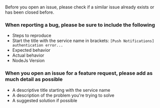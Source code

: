 Before you open an issue, please check if a similar issue already exists or has been closed before.

### When reporting a bug, please be sure to include the following

-   Steps to reproduce
-   Start the title with the service name in brackets:  `[Push Notifications] authentication error...`
-   Expected behavior
-   Actual behavior
-   NodeJs Version

### When you open an issue for a feature request, please add as much detail as possible
-   A descriptive title starting with the service name
-   A description of the problem you're trying to solve
-   A suggested solution if possible
